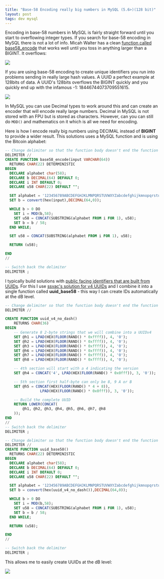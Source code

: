 ```yaml
---
title: "Base-58 Encoding really big numbers in MySQL (5.6>)(128 bit)"
layout: post
tags: dev mysql
---
```


Encoding in base-58 numbers in MySQL is fairly straight forward until you start to overflowing integer types.  If you search for base-58 encoding in MySQL there is not a lot of info.  Micah Walter has a clean [function called base58_encode](https://gist.github.com/micahwalter/d6c8f8bc677978cf01a5) that works well until you toss in anything larger than a BIGINT.  It overflows:

<img class="screenshot" src="https://s3-us-west-2.amazonaws.com/chrisschuld.com/images/base58_encode.png"/>

If you are using base-58 encoding to create unique identifiers you run into problems sending in really large hash values.  A UUID a perfect example at 128bits of data.  A UUID's 128bits overflows the BIGINT quickly and you quickly end up with the infamous -1: 18446744073709551615.

<img class="screenshot" src="https://s3-us-west-2.amazonaws.com/chrisschuld.com/images/overflow_mysql_base58.png"/>

In MySQL you can use Decimal types to work around this and can create an encoder that will encode really large numbers.  Decimal in MySQL is not stored with an FPU but is stored as characters.  However, can you can still do `MOD()` and mathematics on it which is all we need for encoding.

Here is how I encode really big numbers using DECIMAL instead of **BIGINT** to provide a wider result.  This solutions uses a MySQL function and is using the Bitcoin alphabet:

```sql
-- Change delimiter so that the function body doesn't end the function declaration
DELIMITER //
CREATE FUNCTION base58_encode(input VARCHAR(64))
  RETURNS CHAR(22) DETERMINISTIC
BEGIN
  DECLARE alphabet char(58);
  DECLARE b DECIMAL(64) DEFAULT 0;
  DECLARE i INT DEFAULT 0;
  DECLARE u58 CHAR(22) DEFAULT "";

  SET alphabet = '123456789ABCDEFGHJKLMNPQRSTUVWXYZabcdefghijkmnopqrstuvwxyz';
  SET b = convert(hex(input),DECIMAL(64,0));

  WHILE b > 0 DO
    SET i = MOD(b,58);
    SET u58 = CONCAT(SUBSTRING(alphabet FROM i FOR 1), u58);
    SET b = b / 58;
  END WHILE;

  SET u58 = CONCAT(SUBSTRING(alphabet FROM i FOR 1), u58);

  RETURN (u58);

END
//

-- Switch back the delimiter
DELIMITER ;
```

I typically build solutions with [public facing identifiers that are built from UUIDs](/2020/04/an-application-building-block-unique-ids-for-things/).  For this I use [ssvac's solution for v4 UUIDs](https://stackoverflow.com/questions/32965743/how-to-generate-a-uuidv4-in-mysql) and I combine it into a single function called **uuid_base58** - this way I can create IDs automatically at the dB level.

```sql
-- Change delimiter so that the function body doesn't end the function declaration
DELIMITER //

CREATE FUNCTION uuid_v4_no_dash()
    RETURNS CHAR(36)
BEGIN
    -- Generate 8 2-byte strings that we will combine into a UUIDv4
    SET @h1 = LPAD(HEX(FLOOR(RAND() * 0xffff)), 4, '0');
    SET @h2 = LPAD(HEX(FLOOR(RAND() * 0xffff)), 4, '0');
    SET @h3 = LPAD(HEX(FLOOR(RAND() * 0xffff)), 4, '0');
    SET @h6 = LPAD(HEX(FLOOR(RAND() * 0xffff)), 4, '0');
    SET @h7 = LPAD(HEX(FLOOR(RAND() * 0xffff)), 4, '0');
    SET @h8 = LPAD(HEX(FLOOR(RAND() * 0xffff)), 4, '0');

    -- 4th section will start with a 4 indicating the version
    SET @h4 = CONCAT('4', LPAD(HEX(FLOOR(RAND() * 0x0fff)), 3, '0'));

    -- 5th section first half-byte can only be 8, 9 A or B
    SET @h5 = CONCAT(HEX(FLOOR(RAND() * 4 + 8)),
                LPAD(HEX(FLOOR(RAND() * 0x0fff)), 3, '0'));

    -- Build the complete UUID
    RETURN LOWER(CONCAT(
        @h1, @h2, @h3, @h4, @h5, @h6, @h7, @h8
    ));
END
//
-- Switch back the delimiter
DELIMITER ;

-- Change delimiter so that the function body doesn't end the function declaration
DELIMITER //
CREATE FUNCTION uuid_base58()
  RETURNS CHAR(22) DETERMINISTIC
BEGIN
  DECLARE alphabet char(58);
  DECLARE b DECIMAL(64) DEFAULT 0;
  DECLARE i INT DEFAULT 0;
  DECLARE u58 CHAR(22) DEFAULT "";

  SET alphabet = '123456789ABCDEFGHJKLMNPQRSTUVWXYZabcdefghijkmnopqrstuvwxyz';
  SET b = convert(hex(uuid_v4_no_dash()),DECIMAL(64,0));

  WHILE b > 0 DO
    SET i = MOD(b,58);
    SET u58 = CONCAT(SUBSTRING(alphabet FROM i FOR 1), u58);
    SET b = b / 58;
  END WHILE;

  RETURN (u58);

END
//

-- Switch back the delimiter
DELIMITER ;
```

This allows me to easily create UUIDs at the dB level:

<img class="screenshot" src="https://s3-us-west-2.amazonaws.com/chrisschuld.com/images/select_uuid_base58.png"/>
